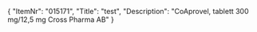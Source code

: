 {
  "ItemNr": "015171",
  "Title": "test",
  "Description": "CoAprovel, tablett 300 mg/12,5 mg Cross Pharma AB"
}